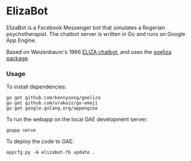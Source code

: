 # ElizaBot

ElizaBot is a Facebook Messenger bot that simulates a Rogerian psychotherapist. The chatbot server is written in Go and runs on Google App Engine.

Based on Weizenbaum's 1966 [ELIZA chatbot](https://en.wikipedia.org/wiki/ELIZA), and uses the [goeliza package](https://github.com/kennysong/goeliza).

### Usage

To install dependencies:
```
go get github.com/kennysong/goeliza
go get github.com/urakozz/go-emoji
go get google.golang.org/appengine
```

To run the webapp on the local GAE development server:
```
goapp serve
```

To deploy the code to GAE:
```
appcfg.py -A elizabot-fb update .
```

